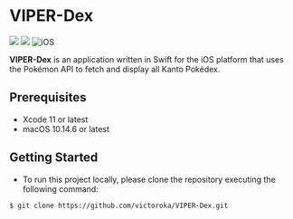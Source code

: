 # VIPER-Dex

<p align="left">
    <img src="https://img.shields.io/badge/Swift-5.1-orange.svg" />
    <img src="https://img.shields.io/badge/Xcode-11.4-orange.svg" />
    <img src="https://img.shields.io/badge/platforms-iOS-brightgreen.svg?style=flat" alt="iOS" />
</p>

**VIPER-Dex** is an application written in Swift for the iOS platform that uses the Pokémon API to fetch and display all Kanto Pokédex.

## Prerequisites
- Xcode 11 or latest
- macOS 10.14.6 or latest

## Getting Started
- To run this project locally, please clone the repository executing the following command:
```
$ git clone https://github.com/victoroka/VIPER-Dex.git
```
